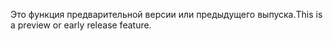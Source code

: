 <span data-ttu-id="27c16-101">Это функция предварительной версии или предыдущего выпуска.</span><span class="sxs-lookup"><span data-stu-id="27c16-101">This is a preview or early release feature.</span></span>